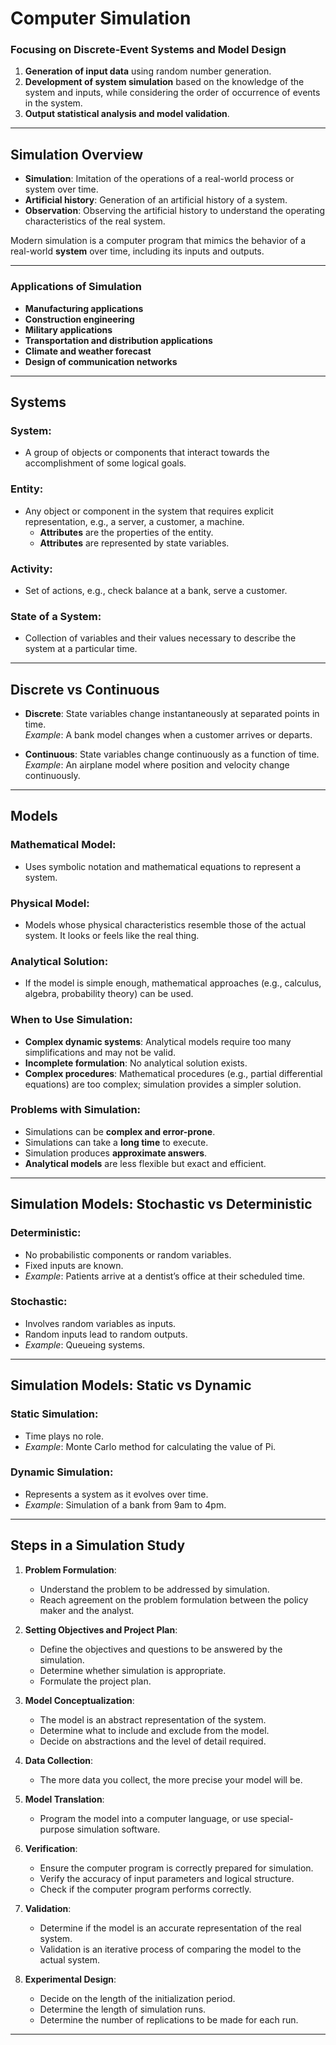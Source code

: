 # Computer Simulation

### Focusing on Discrete-Event Systems and Model Design

1. **Generation of input data** using random number generation.
2. **Development of system simulation** based on the knowledge of the system and inputs, while considering the order of occurrence of events in the system.
3. **Output statistical analysis and model validation**.

---

## Simulation Overview
- **Simulation**: Imitation of the operations of a real-world process or system over time.
- **Artificial history**: Generation of an artificial history of a system.
- **Observation**: Observing the artificial history to understand the operating characteristics of the real system.

Modern simulation is a computer program that mimics the behavior of a real-world **system** over time, including its inputs and outputs.

---

### Applications of Simulation

- **Manufacturing applications**
- **Construction engineering**
- **Military applications**
- **Transportation and distribution applications**
- **Climate and weather forecast**
- **Design of communication networks**

---

## Systems

### System:
- A group of objects or components that interact towards the accomplishment of some logical goals.

### Entity:
- Any object or component in the system that requires explicit representation, e.g., a server, a customer, a machine.
  - **Attributes** are the properties of the entity.
  - **Attributes** are represented by state variables.

### Activity:
- Set of actions, e.g., check balance at a bank, serve a customer.

### State of a System:
- Collection of variables and their values necessary to describe the system at a particular time.

---

## Discrete vs Continuous

- **Discrete**: State variables change instantaneously at separated points in time.  
  *Example*: A bank model changes when a customer arrives or departs.

- **Continuous**: State variables change continuously as a function of time.  
  *Example*: An airplane model where position and velocity change continuously.

---

## Models

### Mathematical Model:
- Uses symbolic notation and mathematical equations to represent a system.

### Physical Model:
- Models whose physical characteristics resemble those of the actual system. It looks or feels like the real thing.

### Analytical Solution:
- If the model is simple enough, mathematical approaches (e.g., calculus, algebra, probability theory) can be used.

### When to Use Simulation:
- **Complex dynamic systems**: Analytical models require too many simplifications and may not be valid.
- **Incomplete formulation**: No analytical solution exists.
- **Complex procedures**: Mathematical procedures (e.g., partial differential equations) are too complex; simulation provides a simpler solution.

### Problems with Simulation:
- Simulations can be **complex and error-prone**.
- Simulations can take a **long time** to execute.
- Simulation produces **approximate answers**.
- **Analytical models** are less flexible but exact and efficient.

---

## Simulation Models: Stochastic vs Deterministic

### Deterministic:
- No probabilistic components or random variables.
- Fixed inputs are known.
- *Example*: Patients arrive at a dentist’s office at their scheduled time.

### Stochastic:
- Involves random variables as inputs.
- Random inputs lead to random outputs.
- *Example*: Queueing systems.

---

## Simulation Models: Static vs Dynamic

### Static Simulation:
- Time plays no role.
- *Example*: Monte Carlo method for calculating the value of Pi.

### Dynamic Simulation:
- Represents a system as it evolves over time.
- *Example*: Simulation of a bank from 9am to 4pm.

---

## Steps in a Simulation Study

1. **Problem Formulation**:
   - Understand the problem to be addressed by simulation.
   - Reach agreement on the problem formulation between the policy maker and the analyst.

2. **Setting Objectives and Project Plan**:
   - Define the objectives and questions to be answered by the simulation.
   - Determine whether simulation is appropriate.
   - Formulate the project plan.

3. **Model Conceptualization**:
   - The model is an abstract representation of the system.
   - Determine what to include and exclude from the model.
   - Decide on abstractions and the level of detail required.

4. **Data Collection**:
   - The more data you collect, the more precise your model will be.

5. **Model Translation**:
   - Program the model into a computer language, or use special-purpose simulation software.

6. **Verification**:
   - Ensure the computer program is correctly prepared for simulation.
   - Verify the accuracy of input parameters and logical structure.
   - Check if the computer program performs correctly.

7. **Validation**:
   - Determine if the model is an accurate representation of the real system.
   - Validation is an iterative process of comparing the model to the actual system.

8. **Experimental Design**:
   - Decide on the length of the initialization period.
   - Determine the length of simulation runs.
   - Determine the number of replications to be made for each run.

---
